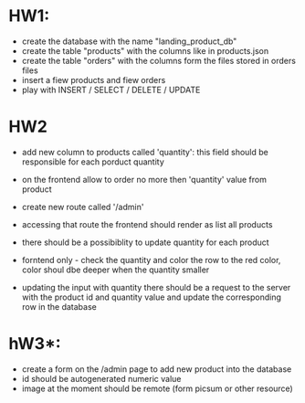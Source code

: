 # HW1:

- create the database with the name "landing_product_db"
- create the table "products" with the columns like in products.json
- create the table "orders" with the columns form the files stored in orders files
- insert a fiew products and fiew orders
- play with INSERT / SELECT / DELETE / UPDATE

# HW2

- add new column to products called 'quantity': this field should be responsible for each porduct quantity
- on the frontend allow to order no more then 'quantity' value from product

- create new route called '/admin'
- accessing that route the frontend should render as list all products
- there should be a possibiblity to update quantity for each product
- forntend only - check the quantity and color the row to the red color, color shoul dbe deeper when the quantity smaller
- updating the input with quantity there should be a request to the server with the product id and quantity value and update the corresponding row in the database

# hW3\*:

- create a form on the /admin page to add new product into the database
- id should be autogenerated numeric value
- image at the moment should be remote (form picsum or other resource)
